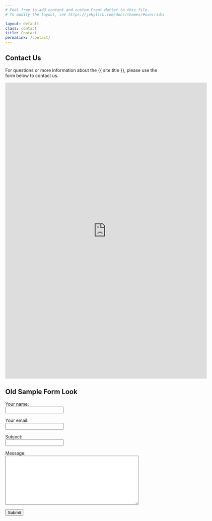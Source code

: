 ```yaml
---
# Feel free to add content and custom Front Matter to this file.
# To modify the layout, see https://jekyllrb.com/docs/themes/#overriding-theme-defaults

layout: default
class: contact
title: Contact
permalink: /contact/
---
```



<!-- <script type="text/javascript">var submitted=false;</script>
<script type="text/javascript">
$('#gform').on('submit', function(e) {
  $('#gform *').fadeOut(2000);
  $('#gform').prepend('Your submission has been processed...');
  });
</script>
 -->
<h2>Contact Us</h2>

<p>For questions or more information about the {{ site.title }}, please use the form below to contact us.</p>

<!-- ## FORM ATTEMPT CURII CURRENT -->
<iframe src="https://docs.google.com/forms/d/e/1FAIpQLSf6a1zAQDq6Rd7znuJG_fgdtdoF-dxltpZiHddwiYlyM1Z0mQ/viewform?embedded=true" width="640" height="941" frameborder="0" marginheight="0" marginwidth="0" id="curii-contact">Loading…</iframe>

<!-- ## FORM ATTEMPT LUNA RECENT

<iframe src="https://docs.google.com/forms/d/e/1FAIpQLSeAV6TIsbXg3dDpcEKiRfQH6eqqFRoFQl2ulQeerrppCRldRw/viewform?embedded=true" width="640" height="892" frameborder="0" marginheight="0" marginwidth="0" id="luna-contact">Loading…</iframe>
 -->
## Old Sample Form Look
<form name="gform" id="gform" enctype="text/plain" method="post" action="https://docs.google.com/forms/d/e/1FAIpQLSeAV6TIsbXg3dDpcEKiRfQH6eqqFRoFQl2ulQeerrppCRldRw/formResponse?" target="hidden_iframe" onsubmit="submitted=true;">
  <p>Your name:<br>
    <input class="span4" type="text" name="entry.1444497041" id="entry.1444497041"></p>

  <p>Your email:<br>
    <input class="span4" type="text" name="entry.1474335269" id="entry.1474335269"></p>

  <p>Subject:<br>
    <input class="span8" type="text" name="entry.1141066379" id="entry.1141066379"></p>

  <p>Message:<br>
    <textarea class="span8" name="entry.1316810993" id="entry.1316810993" rows="10" cols="50"></textarea></p>
  <p><input class="btn btn-primary btn-large" type="submit" value="Submit"></p>
</form>

<iframe name="hidden_iframe" id="hidden_iframe" style="display:none;" onload="if(submitted) {}"></iframe>


